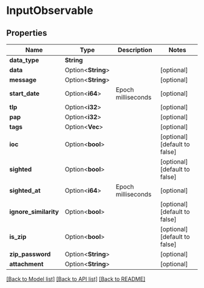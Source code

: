 # InputObservable

## Properties

Name | Type | Description | Notes
------------ | ------------- | ------------- | -------------
**data_type** | **String** |  | 
**data** | Option<**String**> |  | [optional]
**message** | Option<**String**> |  | [optional]
**start_date** | Option<**i64**> | Epoch milliseconds | [optional]
**tlp** | Option<**i32**> |  | [optional]
**pap** | Option<**i32**> |  | [optional]
**tags** | Option<**Vec<String>**> |  | [optional]
**ioc** | Option<**bool**> |  | [optional][default to false]
**sighted** | Option<**bool**> |  | [optional][default to false]
**sighted_at** | Option<**i64**> | Epoch milliseconds | [optional]
**ignore_similarity** | Option<**bool**> |  | [optional][default to false]
**is_zip** | Option<**bool**> |  | [optional][default to false]
**zip_password** | Option<**String**> |  | [optional]
**attachment** | Option<**String**> |  | [optional]

[[Back to Model list]](../README.md#documentation-for-models) [[Back to API list]](../README.md#documentation-for-api-endpoints) [[Back to README]](../README.md)


